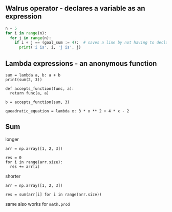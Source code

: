 ## Walrus operator - declares a variable as an expression
```python
n = 5
for i in range(n):
  for j in range(n):
    if i + j == (goal_sum := 4):  # saves a line by not having to declare goal_sum = 4 on another line
      print('i is', i, 'j is', j)
```
## Lambda expressions - an anonymous function
```
sum = lambda a, b: a + b
print(sum(2, 3))

def accepts_function(func, a):
  return func(a, a)

b = accepts_function(sum, 3)

queadratic_equation = lambda x: 3 * x ** 2 + 4 * x - 2
```
## Sum
longer
```
arr = np.array([1, 2, 3])

res = 0
for i in range(arr.size):
  res += arr[i]
```
shorter
```
arr = np.array([1, 2, 3])

res = sum(arr[i] for i in range(arr.size))
```
same also works for `math.prod`
